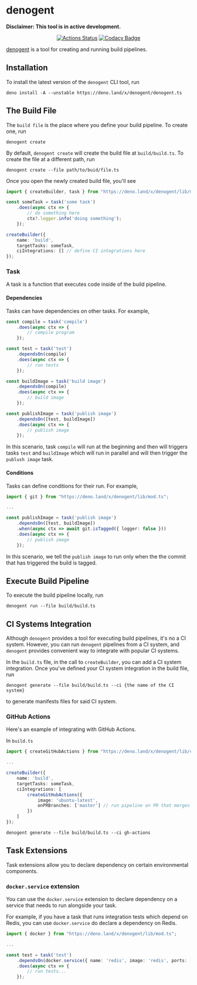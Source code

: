 # denogent

**Disclaimer: This tool is in active development.**

<div align="center">

[![Actions Status](https://github.com/areller/denogent/workflows/denogent-build/badge.svg)](https://github.com/areller/denogent/actions)
[![Codacy Badge](https://api.codacy.com/project/badge/Grade/0a2779fd560245e8adf327a0542b5590)](https://app.codacy.com/gh/areller/denogent?utm_source=github.com&utm_medium=referral&utm_content=areller/denogent&utm_campaign=Badge_Grade)

</div>

[denogent](https://github.com/areller/denogent) is a tool for creating and running build pipelines.

## Installation

To install the latest version of the `denogent` CLI tool, run

```
deno install -A --unstable https://deno.land/x/denogent/denogent.ts
```

## The Build File

The `build file` is the place where you define your build pipeline. To create one, run

```
denogent create
```

By default, `denogent create` will create the build file at `build/build.ts`. To create the file at a different path, run

```
denogent create --file path/to/buid/file.ts
```

Once you open the newly created build file, you'll see  

```typescript
import { createBuilder, task } from "https://deno.land/x/denogent/lib/mod.ts";

const someTask = task('some task')
    .does(async ctx => {
        // do something here
        ctx?.logger.info('doing something');
    });

createBuilder({
    name: 'build',
    targetTasks: someTask,
    ciIntegrations: [] // define CI integrations here
});
```

### Task

A task is a function that executes code inside of the build pipeline.

#### Dependencies

Tasks can have dependencies on other tasks. For example,  

```typescript
const compile = task('compile')
    .does(async ctx => {
        // compile program
    });

const test = task('test')
    .dependsOn(compile)
    .does(async ctx => {
        // run tests
    });

const buildImage = task('build image')
    .dependsOn(compile)
    .does(async ctx => {
        // build image
    });

const publishImage = task('publish image')
    .dependsOn([test, buildImage])
    .does(async ctx => {
        // publish image
    });
```

In this scenario, task `compile` will run at the beginning and then will triggers tasks `test` and `buildImage` which will run in parallel and will then trigger the `publush image` task.

#### Conditions

Tasks can define conditions for their run. For example,  

```typescript
import { git } from "https://deno.land/x/denogent/lib/mod.ts";

...

const publishImage = task('publish image')
    .dependsOn([test, buildImage])
    .when(async ctx => await git.isTagged({ logger: false }))
    .does(async ctx => {
        // publish image
    });
```

In this scenario, we tell the `publish image` to run only when the the commit that has triggered the build is tagged.

## Execute Build Pipeline

To execute the build pipeline locally, run 

```
denogent run --file build/build.ts
```

## CI Systems Integration

Although `denogent` provides a tool for executing build pipelines, it's no a CI system.
However, you can run `denogent` pipelines from a CI system, and `denogent` provides convenient way to integrate with popular CI systems.

In the `build.ts` file, in the call to `createBuilder`, you can add a CI system integration. Once you've defined your CI system integration in the build file, run

```
denogent generate --file build/build.ts --ci {the name of the CI system}
```

to generate manifests files for said CI system.

### GitHub Actions

Here's an example of integrating with GitHub Actions.  

In `build.ts`  

```typescript
import { createGitHubActions } from "https://deno.land/x/denogent/lib/ci/gh-actions/mod.ts";

...

createBuilder({
    name: 'build',
    targetTasks: someTask,
    ciIntegrations: [
        createGitHubActions({
            image: 'ubuntu-latest',
            onPRBranches: ['master'] // run pipeline on PR that merges to master
        })
    ]
});
```

```
denogent generate --file build/build.ts --ci gh-actions
```

## Task Extensions

Task extensions allow you to declare dependency on certain environmental components.

### `docker.service` extension

You can use the `docker.service` extension to declare dependency on a service that needs to run alongside your task.  

For example, if you have a task that runs integration tests which depend on Redis, you can use `docker.service` do declare a dependency on Redis.

```typescript
import { docker } from "https://deno.land/x/denogent/lib/mod.ts";

...

const test = task('test')
    .dependsOn(docker.service({ name: 'redis', image: 'redis', ports: [6379] }))
    .does(async ctx => {
        // run tests...
    });
```